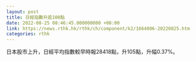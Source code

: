 ```yaml
---
layout: post
title: 日經指數升逾100點
date: 2022-08-25 08:46:45.000000000 +08:00
link: https://news.rthk.hk/rthk/ch/component/k2/1664006-20220825.htm
categories: rthk
---
```


日本股市上升，日經平均指數較早時報28418點，升105點，升幅0.37%。
